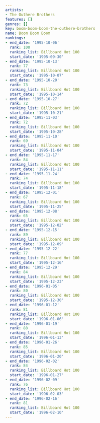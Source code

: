 ```yaml
---
artists:
- The Outhere Brothers
features: []
genres: []
key: boom-boom-boom-the-outhere-brothers
name: Boom Boom Boom
rankings:
- end_date: '1995-10-06'
  rank: 100
  ranking_list: Billboard Hot 100
  start_date: '1995-09-30'
- end_date: '1995-10-13'
  rank: 77
  ranking_list: Billboard Hot 100
  start_date: '1995-10-07'
- end_date: '1995-10-20'
  rank: 73
  ranking_list: Billboard Hot 100
  start_date: '1995-10-14'
- end_date: '1995-10-27'
  rank: 72
  ranking_list: Billboard Hot 100
  start_date: '1995-10-21'
- end_date: '1995-11-03'
  rank: 72
  ranking_list: Billboard Hot 100
  start_date: '1995-10-28'
- end_date: '1995-11-10'
  rank: 69
  ranking_list: Billboard Hot 100
  start_date: '1995-11-04'
- end_date: '1995-11-17'
  rank: 84
  ranking_list: Billboard Hot 100
  start_date: '1995-11-11'
- end_date: '1995-11-24'
  rank: 74
  ranking_list: Billboard Hot 100
  start_date: '1995-11-18'
- end_date: '1995-12-01'
  rank: 67
  ranking_list: Billboard Hot 100
  start_date: '1995-11-25'
- end_date: '1995-12-08'
  rank: 65
  ranking_list: Billboard Hot 100
  start_date: '1995-12-02'
- end_date: '1995-12-15'
  rank: 89
  ranking_list: Billboard Hot 100
  start_date: '1995-12-09'
- end_date: '1995-12-22'
  rank: 77
  ranking_list: Billboard Hot 100
  start_date: '1995-12-16'
- end_date: '1995-12-29'
  rank: 84
  ranking_list: Billboard Hot 100
  start_date: '1995-12-23'
- end_date: '1996-01-05'
  rank: 80
  ranking_list: Billboard Hot 100
  start_date: '1995-12-30'
- end_date: '1996-01-12'
  rank: 81
  ranking_list: Billboard Hot 100
  start_date: '1996-01-06'
- end_date: '1996-01-19'
  rank: 88
  ranking_list: Billboard Hot 100
  start_date: '1996-01-13'
- end_date: '1996-01-26'
  rank: 85
  ranking_list: Billboard Hot 100
  start_date: '1996-01-20'
- end_date: '1996-02-02'
  rank: 84
  ranking_list: Billboard Hot 100
  start_date: '1996-01-27'
- end_date: '1996-02-09'
  rank: 76
  ranking_list: Billboard Hot 100
  start_date: '1996-02-03'
- end_date: '1996-02-16'
  rank: 81
  ranking_list: Billboard Hot 100
  start_date: '1996-02-10'
---
```


